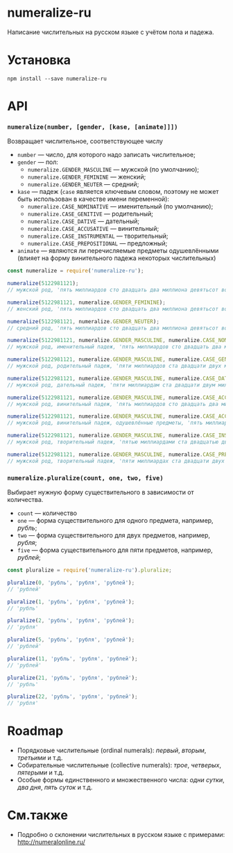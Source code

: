 # numeralize-ru

Написание числительных на русском языке с учётом пола и падежа.

# Установка

```
npm install --save numeralize-ru
```

# API

### `numeralize(number, [gender, [kase, [animate]]])`

Возвращает числительное, соответствующее числу

+ `number` — число, для которого надо записать числительное;
+ `gender` — пол:
    + `numeralize.GENDER_MASCULINE` — мужской (по умолчанию);
    + `numeralize.GENDER_FEMININE` — женский;
    + `numeralize.GENDER_NEUTER` — средний;
+ `kase` — падеж (`case` является ключевым словом, поэтому не может быть использован в качестве имени переменной):
    + `numeralize.CASE_NOMINATIVE` — именительный (по умолчанию);
    + `numeralize.CASE_GENITIVE` — родительный;
    + `numeralize.CASE_DATIVE` — дательный;
    + `numeralize.CASE_ACCUSATIVE` — винительный;
    + `numeralize.CASE_INSTRUMENTAL` — творительный;
    + `numeralize.CASE_PREPOSITIONAL` — предложный;
+ `animate` — являются ли перечисляемые предметы одушевлёнными (влияет на форму винительного падежа некоторых числительных)

```javascript
const numeralize = require('numeralize-ru');

numeralize(5122981121);
// мужской род, 'пять миллиардов сто двадцать два миллиона девятьсот восемьдесят одна тысяча сто двадцать один'

numeralize(5122981121, numeralize.GENDER_FEMININE);
// женский род, 'пять миллиардов сто двадцать два миллиона девятьсот восемьдесят одна тысяча сто двадцать одна'

numeralize(5122981121, numeralize.GENDER_NEUTER);
// средний род, 'пять миллиардов сто двадцать два миллиона девятьсот восемьдесят одна тысяча сто двадцать одно'

numeralize(5122981121, numeralize.GENDER_MASCULINE, numeralize.CASE_NOMINATIVE);
// мужской род, именительный падеж, 'пять миллиардов сто двадцать два миллиона девятьсот восемьдесят одна тысяча сто двадцать один'

numeralize(5122981121, numeralize.GENDER_MASCULINE, numeralize.CASE_GENITIVE);
// мужской род, родительный падеж, 'пяти миллиардов ста двадцати двух миллионов девятисот восьмидесяти одной тысячи ста двадцати одного'

numeralize(5122981121, numeralize.GENDER_MASCULINE, numeralize.CASE_DATIVE);
// мужской род, дательный падеж, 'пяти миллиардам ста двадцати двум миллионам девятистам восьмидесяти одной тысяче ста двадцати одному'

numeralize(5122981121, numeralize.GENDER_MASCULINE, numeralize.CASE_ACCUSATIVE);
// мужской род, винительный падеж, 'пять миллиардов сто двадцать два миллиона девятьсот восемьдесят одну тысячу сто двадцать один'

numeralize(5122981121, numeralize.GENDER_MASCULINE, numeralize.CASE_ACCUSATIVE, true);
// мужской род, винительный падеж, одушевлённые предметы, 'пять миллиардов сто двадцать два миллиона девятьсот восемьдесят одну тысячу сто двадцать одного'

numeralize(5122981121, numeralize.GENDER_MASCULINE, numeralize.CASE_INSTRUMENTAL);
// мужской род, творительный падеж, 'пятью миллиардами ста двадцатью двумя миллионами девятьюстами восемьюдесятью одной тысячей ста двадцатью одним'

numeralize(5122981121, numeralize.GENDER_MASCULINE, numeralize.CASE_PREPOSITIONAL);
// мужской род, творительный падеж, 'пяти миллиардах ста двадцати двух миллионах девятистах восьмидесяти одной тысяче ста двадцати одном'
```

###  `numeralize.pluralize(count, one, two, five)`

Выбирает нужную форму существительного в зависимости от количества.

+ `count` — количество
+ `one` — форма существительного для одного предмета, например, _рубль_;
+ `two` — форма существительного для двух предметов, например, _рубля_;
+ `five` — форма существительного для пяти предметов, например, _рублей_;

```javascript
const pluralize = require('numeralize-ru').pluralize;

pluralize(0, 'рубль', 'рубля', 'рублей');
// 'рублей'

pluralize(1, 'рубль', 'рубля', 'рублей');
// 'рубль'

pluralize(2, 'рубль', 'рубля', 'рублей');
// 'рубля'

pluralize(5, 'рубль', 'рубля', 'рублей');
// 'рублей'

pluralize(11, 'рубль', 'рубля', 'рублей');
// 'рублей'

pluralize(21, 'рубль', 'рубля', 'рублей');
// 'рубль'

pluralize(22, 'рубль', 'рубля', 'рублей');
// 'рубля'
```


# Roadmap

+ Порядковые числительные (ordinal numerals): _первый_, _вторым_, _третьими_ и т.д.
+ Собирательные числительные (collective numerals): _трое_, _четверых_, _пятерыми_ и т.д.
+ Особые формы единственного и множественного числа: _одни сутки_, _два дня_, _пять суток_ и т.д.

# См.также

+ Подробно о склонении числительных в русском языке с примерами: http://numeralonline.ru/
